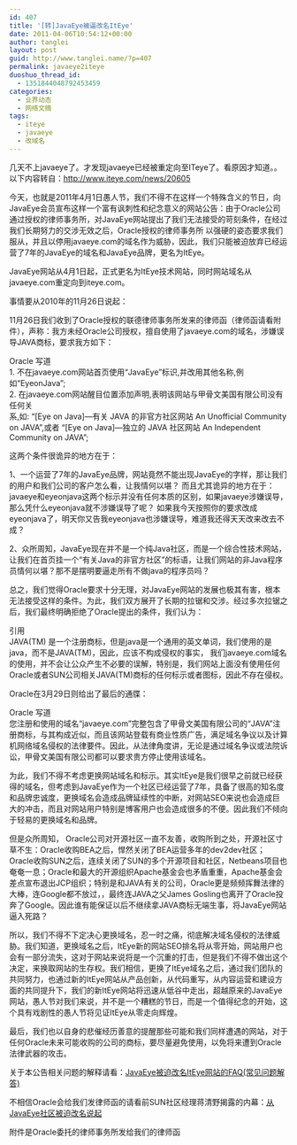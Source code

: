 ```yaml
---
id: 407
title: '[转]JavaEye被逼改名ItEye'
date: 2011-04-06T10:54:12+00:00
author: tanglei
layout: post
guid: http://www.tanglei.name/?p=407
permalink: javaeye2iteye
duoshuo_thread_id:
  - 1351844048792453459
categories:
  - 业界动态
  - 网络文摘
tags:
  - iteye
  - javaeye
  - 改域名
---
```

几天不上javaeye了。才发现javaeye已经被重定向至ITeye了。看原因才知道。。以下内容转自：<http://www.iteye.com/news/20605>

今天，也就是2011年4月1日愚人节，我们不得不在这样一个特殊含义的节日，向JavaEye会员宣布这样一个富有讽刺性和纪念意义的网站公告：由于Oracle公司通过授权的律师事务所，对JavaEye网站提出了我们无法接受的苛刻条件，在经过我们长期努力的交涉无效之后，Oracle授权的律师事务所 以强硬的姿态要求我们服从，并且以停用javaeye.com的域名作为威胁，因此，我们只能被迫放弃已经运营了7年的JavaEye的域名和JavaEye品牌，更名为ItEye。

JavaEye网站从4月1日起，正式更名为ItEye技术网站，同时网站域名从javaeye.com重定向到iteye.com。

事情要从2010年的11月26日说起：

11月26日我们收到了Oracle授权的联德律师事务所发来的律师函（律师函请看附件），声称：我方未经Oracle公司授权，擅自使用了javaeye.com的域名，涉嫌误导JAVA商标，要求我方如下：

<div>
  Oracle 写道
</div>

<div>
  1. 不在javaeye.com网站首页使用“JavaEye”标识,并改用其他名称,例如“EyeonJava”;<br /> 2. 在javaeye.com网站醒目位置添加声明,表明该网站与甲骨文美国有限公司没有任何关<br /> 系,如: “[Eye on Java]—有关 JAVA 的非官方社区网站 An Unofficial Community on JAVA”,或者 “[Eye on Java]—独立的 JAVA 社区网站 An Independent Community on JAVA”;
</div>

这两个条件很诡异的地方在于：
  
1、一个运营了7年的JavaEye品牌，网站竟然不能出现JavaEye的字样，那让我们的用户和我们公司的客户怎么看，让我情何以堪？ 而且尤其诡异的地方在于：javaeye和eyeonjava这两个标示并没有任何本质的区别，如果javaeye涉嫌误导，那么凭什么eyeonjava就不涉嫌误导了呢？ 如果我今天按照你的要求改成eyeonjava了，明天你又告我eyeonjava也涉嫌误导，难道我还得天天改来改去不成？

2、众所周知，JavaEye现在并不是一个纯Java社区，而是一个综合性技术网站，让我们在首页挂一个“有关Java的非官方社区”的标语，让我们网站的非Java程序员情何以堪？那不是摆明要逼走所有不做java的程序员吗？

总之，我们觉得Oracle要求十分无理，对JavaEye网站的发展也极其有害，根本无法接受这样的条件。为此，我们双方展开了长期的拉锯和交涉。经过多次拉锯之后，我们最终明确拒绝了Oracle提出的条件，我们认为：

<div>
  引用
</div>

<div>
  JAVA(TM) 是一个注册商标，但是java是一个通用的英文单词，我们使用的是java，而不是JAVA(TM)，因此，应该不构成侵权的事实， 我们javaeye.com域名的使用，并不会让公众产生不必要的误解，特别是，我们网站上面没有使用任何Oracle或者SUN公司相关JAVA(TM)商标的任何标示或者图标，因此不存在侵权。
</div>

Oracle在3月29日则给出了最后的通牒：

<div>
  Oracle 写道
</div>

<div>
  您注册和使用的域名“javaeye.com”完整包含了甲骨文美国有限公司的“JAVA”注册商标，与其构成近似，而且该网站登载有商业性质广告，满足域名争议以及计算机网络域名侵权的法律要件。因此，从法律角度讲，无论是通过域名争议或法院诉讼，甲骨文美国有限公司都可以要求贵方停止使用该域名。
</div>

为此，我们不得不考虑更换网站域名和标示。其实ItEye是我们很早之前就已经获得的域名，但考虑到JavaEye作为一个社区已经运营了7年，具备了很高的知名度和品牌忠诚度，更换域名会造成品牌延续性的中断，对网站SEO来说也会造成巨大的冲击，而且对网站用户特别是博客用户也会造成很多的不便。因此我们不倾向于轻易的更换域名和品牌。

但是众所周知， Oracle公司对开源社区一直不友善，收购所到之处，开源社区寸草不生：Oracle收购BEA之后，悍然关闭了BEA运营多年的dev2dev社区；Oracle收购SUN之后，连续关闭了SUN的多个开源项目和社区，Netbeans项目也奄奄一息；Oracle和最大的开源组织Apache基金会也矛盾重重，Apache基金会差点宣布退出JCP组织；特别是和JAVA有关的公司，Oracle更是频频挥舞法律的大棒，连Google都不放过，，最终连JAVA之父James Gosling也离开了Oracle投奔了Google。因此谁有能保证以后不继续拿JAVA商标无端生事，将JavaEye网站逼入死路？

所以，我们不得不下定决心更换域名，忍一时之痛，彻底解决域名侵权的法律威胁。我们知道，更换域名之后，ItEye新的网站SEO排名将从零开始，网站用户也会有一部分流失，这对于网站来说将是一个沉重的打击，但是我们不得不做出这个决定，来换取网站的生存权。我们相信，更换了ItEye域名之后，通过我们团队的共同努力，也通过新的ItEye网站从产品创新，从代码重写，从内容运营和建设方面的共同提升下，我们的新ItEye网站将迅速从低谷中走出，超越原来的JavaEye网站，愚人节对我们来说，并不是一个糟糕的节日，而是一个值得纪念的开始，这个具有戏剧性的愚人节将见证ItEye从零走向辉煌。

最后，我们也以自身的悲催经历善意的提醒那些可能和我们同样遭遇的网站，对于任何Oracle未来可能收购的公司的商标，要尽量避免使用，以免将来遭到Oracle法律武器的攻击。

关于本公告相关问题的解释请看：<a href="http://www.iteye.com/news/20625" target="_blank">JavaEye被迫改名ItEye网站的FAQ(常见问题解答)</a>
  
不相信Oracle会给我们发律师函的请看前SUN社区经理蒋清野揭露的内幕：<a href="http://www.qyjohn.net/?p=1155" target="_blank">从JavaEye社区被迫改名说起</a>

附件是Oracle委托的律师事务所发给我们的律师函
